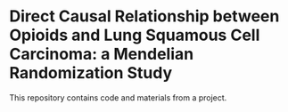 # Direct Causal Relationship between Opioids and Lung Squamous Cell Carcinoma: a Mendelian Randomization Study
This repository contains code and materials from a project.
